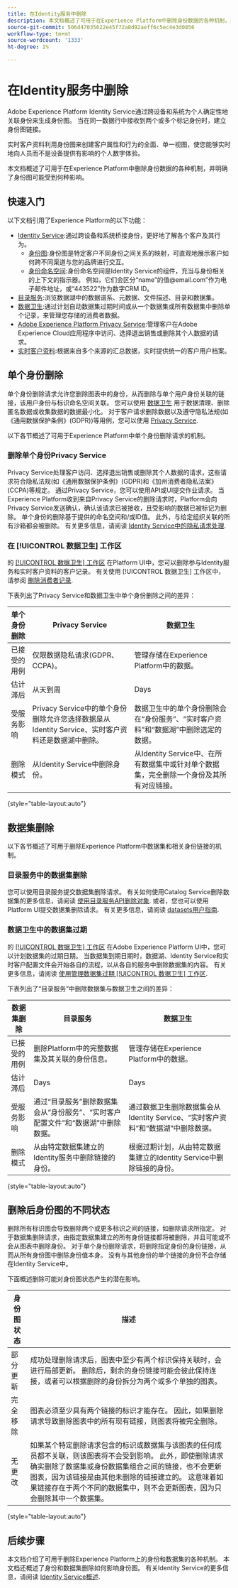 ```yaml
---
title: 在Identity服务中删除
description: 本文档概述了可用于在Experience Platform中删除身份数据的各种机制，并明确了身份图可能受到何种影响。
source-git-commit: 506d47035622e45f72a8d92aeff6c5ec4e3d0856
workflow-type: tm+mt
source-wordcount: '1333'
ht-degree: 1%

---
```


# 在Identity服务中删除

Adobe Experience Platform Identity Service通过跨设备和系统为个人确定性地关联身份来生成身份图。 当在同一数据行中接收到两个或多个标记身份时，建立身份图链接。

实时客户资料利用身份图来创建客户属性和行为的全面、单一视图，使您能够实时地向人员而不是设备提供有影响的个人数字体验。

本文档概述了可用于在Experience Platform中删除身份数据的各种机制，并明确了身份图可能受到何种影响。

## 快速入门

以下文档引用了Experience Platform的以下功能：

* [Identity Service](home.md):通过跨设备和系统桥接身份，更好地了解各个客户及其行为。
   * [身份图](./ui/identity-graph-viewer.md):身份图是特定客户不同身份之间关系的映射，可直观地展示客户如何跨不同渠道与您的品牌进行交互。
   * [身份命名空间](namespaces.md):身份命名空间是Identity Service的组件，充当与身份相关的上下文的指示器。 例如，它们会区分“name”的值<span>@email.com”作为电子邮件地址，或“443522”作为数字CRM ID。
* [目录服务](../catalog/home.md):浏览数据湖中的数据谱系、元数据、文件描述、目录和数据集。
* [数据卫生](../hygiene/home.md):通过计划自动数据集过期时间或从一个数据集或所有数据集中删除单个记录，来管理您存储的消费者数据。
* [Adobe Experience Platform Privacy Service](../privacy-service/home.md):管理客户在Adobe Experience Cloud应用程序中访问、选择退出销售或删除其个人数据的请求。
* [实时客户资料](../profile/home.md):根据来自多个来源的汇总数据，实时提供统一的客户用户档案。

## 单个身份删除

单个身份删除请求允许您删除图表中的身份，从而删除与单个用户身份关联的链接，该用户身份与标识命名空间关联。 您可以使用 [数据卫生](../hygiene/home.md) 用于数据清理、删除匿名数据或收集数据的数据最小化。 对于客户请求删除数据以及遵守隐私法规(如《通用数据保护条例》(GDPR))等用例，您可以使用 [Privacy Service](../privacy-service/home.md).

以下各节概述了可用于Experience Platform中单个身份删除请求的机制。

### 删除单个身份Privacy Service

Privacy Service处理客户访问、选择退出销售或删除其个人数据的请求，这些请求符合隐私法规(如《通用数据保护条例》(GDPR)和《加州消费者隐私法案》(CCPA)等规定。 通过Privacy Service，您可以使用API或UI提交作业请求。 当Experience Platform收到来自Privacy Service的删除请求时，Platform会向Privacy Service发送确认，确认该请求已被接收，且受影响的数据已被标记为删除。 单个身份的删除基于提供的命名空间和/或ID值。 此外，与给定组织关联的所有沙箱都会被删除。 有关更多信息，请阅读 [Identity Service中的隐私请求处理](privacy.md).

### 在 [!UICONTROL 数据卫生] 工作区

的 [[!UICONTROL 数据卫生] 工作区](../hygiene/ui/overview.md) 在Platform UI中，您可以删除参与Identity服务和实时客户资料的客户记录。 有关使用 [!UICONTROL 数据卫生] 工作区中，请参阅 [删除消费者记录](../hygiene/ui/record-delete.md).

下表列出了Privacy Service和数据卫生中单个身份删除之间的差异：

| 单个身份删除 | Privacy Service | 数据卫生 |
| --- | --- | --- |
| 已接受的用例 | 仅限数据隐私请求(GDPR、CCPA)。 | 管理存储在Experience Platform中的数据。 |
| 估计滞后 | 从天到周 | Days |
| 受服务影响 | Privacy Service中的单个身份删除允许您选择数据是从Identity Service、实时客户资料还是数据湖中删除。 | 数据卫生中的单个身份删除会在“身份服务”、“实时客户资料”和“数据湖”中删除选定的数据。 |
| 删除模式 | 从Identity Service中删除身份。 | 从Identity Service中、在所有数据集中或针对单个数据集，完全删除一个身份及其所有对应链接。 |

{style=&quot;table-layout:auto&quot;}

## 数据集删除

以下各节概述了可用于删除Experience Platform中数据集和相关身份链接的机制。

### 目录服务中的数据集删除

您可以使用目录服务提交数据集删除请求。 有关如何使用Catalog Service删除数据集的更多信息，请阅读 [使用目录服务API删除对象](../catalog/api/delete-object.md). 或者，您也可以使用Platform UI提交数据集删除请求。 有关更多信息，请阅读 [datasets用户指南](../catalog/datasets/user-guide.md#delete-a-dataset).

### 数据卫生中的数据集过期

的 [[!UICONTROL 数据卫生] 工作区](../hygiene/ui/overview.md) 在Adobe Experience Platform UI中，您可以计划数据集的过期日期。 当数据集到期日期时，数据湖、Identity Service和实时客户配置文件会开始各自的流程，以从各自的服务中删除数据集的内容。 有关更多信息，请阅读 [使用管理数据集过期 [!UICONTROL 数据卫生] 工作区](../hygiene/ui/dataset-expiration.md).

下表列出了“目录服务”中删除数据集与数据卫生之间的差异：

| 数据集删除 | 目录服务 | 数据卫生 |
| --- | --- | --- |
| 已接受的用例 | 删除Platform中的完整数据集及其关联的身份信息。 | 管理存储在Experience Platform中的数据。 |
| 估计滞后 | Days | Days |
| 受服务影响 | 通过“目录服务”删除数据集会从“身份服务”、“实时客户配置文件”和“数据湖”中删除数据。 | 通过数据卫生删除数据集会从Identity Service、“实时客户资料”和“数据湖”中删除数据。 |
| 删除模式 | 从由特定数据集建立的Identity服务中删除链接的身份。 | 根据过期计划，从由特定数据集建立的Identity Service中删除链接的身份。 |

{style=&quot;table-layout:auto&quot;}

## 删除后身份图的不同状态

删除所有标识图会导致删除两个或更多标识之间的链接，如删除请求所指定。 对于数据集删除请求，由指定数据集建立的所有身份链接都将被删除，并且可能或不会从图表中删除身份。 对于单个身份删除请求，将删除指定身份的身份链接，从而从所有身份图中删除身份值本身。 没有与其他身份的单个链接的身份不会存储在Identity Service中。

下面概述删除可能对身份图状态产生的潜在影响。

| 身份图状态 | 描述 |
| --- | --- |
| 部分更新 | 成功处理删除请求后，图表中至少有两个标识保持关联时，会进行局部更新。 删除后，剩余的身份链接可能会彼此保持连接，或者可以根据删除的身份拆分为两个或多个单独的图表。 |
| 完全移除 | 图表必须至少具有两个链接的标识才能存在。 因此，如果删除请求导致删除图表中的所有现有链接，则图表将被完全删除。 |
| 无更改 | 如果某个特定删除请求包含的标识或数据集与该图表的任何成员都不关联，则该图表将不会受到影响。 此外，即使删除请求确实删除了数据集或身份数据集组合之间的链接，也不会更新图表，因为该链接是由其他未删除的链接建立的。 这意味着如果链接存在于两个不同的数据集中，则不会更新图表，因为只会删除其中一个数据集。 |

{style=&quot;table-layout:auto&quot;}

## 后续步骤

本文档介绍了可用于删除Experience Platform上的身份和数据集的各种机制。 本文档还概述了身份和数据集删除如何影响身份图。 有关Identity Service的更多信息，请阅读 [Identity Service概述](home.md).